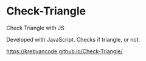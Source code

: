 # Check-Triangle
Check Triangle with JS

Developed with JavaScript. Checks if triangle, or not.

https://krebyancode.github.io/Check-Triangle/
